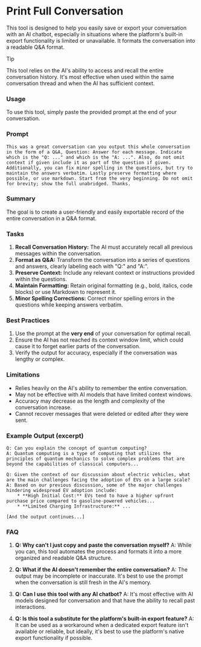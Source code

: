 # Print Full Conversation

This tool is designed to help you easily save or export your conversation with an AI chatbot, especially in situations where the platform's built-in export functionality is limited or unavailable. It formats the conversation into a readable Q&A format.

> [!TIP]
> This tool relies on the AI's ability to access and recall the entire conversation history. It's most effective when used within the same conversation thread and when the AI has sufficient context.

### Usage
To use this tool, simply paste the provided prompt at the end of your conversation.

### Prompt
```
This was a great conversation can you output this whole conversation in the form of a Q&A, Question: Answer for each message. Indicate which is the "Q: ..." and which is the "A: ...". Also, do not omit context if given include it as part of the question if given. Additionally, you can fix minor spelling in the questions, but try to maintain the answers verbatim. Lastly preserve formatting where possible, or use markdown. Start from the very beginning. Do not omit for brevity; show the full unabridged. Thanks.
```

### Summary

The goal is to create a user-friendly and easily exportable record of the entire conversation in a Q&A format. 

### Tasks

1. **Recall Conversation History:** The AI must accurately recall all previous messages within the conversation.
2. **Format as Q&A:**  Transform the conversation into a series of questions and answers, clearly labeling each with "Q:" and "A:".
3. **Preserve Context:** Include any relevant context or instructions provided within the questions.
4. **Maintain Formatting:**  Retain original formatting (e.g., bold, italics, code blocks) or use Markdown to represent it. 
5. **Minor Spelling Corrections:** Correct minor spelling errors in the questions while keeping answers verbatim.

### Best Practices

1. Use the prompt at the **very end** of your conversation for optimal recall.
2. Ensure the AI has not reached its context window limit, which could cause it to forget earlier parts of the conversation.
3. Verify the output for accuracy, especially if the conversation was lengthy or complex.

### Limitations

- Relies heavily on the AI's ability to remember the entire conversation.
- May not be effective with AI models that have limited context windows. 
- Accuracy may decrease as the length and complexity of the conversation increase.
- Cannot recover messages that were deleted or edited after they were sent. 

### Example Output (excerpt)

```
Q: Can you explain the concept of quantum computing?
A: Quantum computing is a type of computing that utilizes the principles of quantum mechanics to solve complex problems that are beyond the capabilities of classical computers...

Q: Given the context of our discussion about electric vehicles, what are the main challenges facing the adoption of EVs on a large scale?
A: Based on our previous discussion, some of the major challenges hindering widespread EV adoption include:  
    * **High Initial Cost:** EVs tend to have a higher upfront purchase price compared to gasoline-powered vehicles...
    * **Limited Charging Infrastructure:** ... 
    
[And the output continues...]
```

### FAQ

1. **Q: Why can't I just copy and paste the conversation myself?**
   A: While you can, this tool automates the process and formats it into a more organized and readable Q&A structure.

2. **Q: What if the AI doesn't remember the entire conversation?**
   A: The output may be incomplete or inaccurate. It's best to use the prompt when the conversation is still fresh in the AI's memory.

3. **Q: Can I use this tool with any AI chatbot?**
   A: It's most effective with AI models designed for conversation and that have the ability to recall past interactions.

4. **Q: Is this tool a substitute for the platform's built-in export feature?**
   A:  It can be used as a workaround when a dedicated export feature isn't available or reliable, but ideally, it's best to use the platform's native export functionality if possible. 
